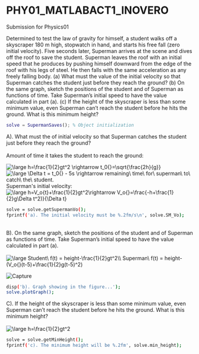 # PHY01_MATLABACT1_INOVERO

Submission for Physics01

Determined to test the law of gravity for himself, a student walks off a skyscraper 180 m high, stopwatch in hand, and starts his free fall (zero initial velocity). Five seconds later, Superman arrives at the scene and dives off the roof to save the student. Superman leaves the roof with an initial speed that he produces by pushing himself downward from the edge of the roof with his legs of steel. He then falls with the same acceleration as any freely falling body. (a) What must the value of the initial velocity so that Superman catches the student just before they reach the ground? (b) On the same graph, sketch the positions of the student and of Superman as functions of time. Take Superman’s initial speed to have the value calculated in part (a). (c) If the height of the skyscraper is less than some minimum value, even Superman can’t reach the student before he hits the ground. What is this minimum height?

```matlab
solve = SupermanSaves(); % Object initialization
```
A). What must the  of initial velocity so that Superman catches the student just before they reach the ground? <br><br>
Amount of time it takes the student to reach the ground: <br>

<img src="https://latex.codecogs.com/gif.latex?\bg_white&space;\large&space;h=\frac{1}{2}gt^2&space;\rightarrow&space;t_0{}=\sqrt{\frac{2h}{g}}" title="\large h=\frac{1}{2}gt^2 \rightarrow t_0{}=\sqrt{\frac{2h}{g}}" />
<img src="https://latex.codecogs.com/gif.latex?\bg_white&space;\large&space;\Delta&space;t&space;=&space;t_0{}&space;-&space;5s&space;\rightarrow&space;remaining\&space;time\&space;for\&space;superman\&space;to\&space;catch\&space;the\&space;student." title="\large \Delta t = t_0{} - 5s \rightarrow remaining\ time\ for\ superman\ to\ catch\ the\ student." />
Superman's initial velocity:<br>
<img src="https://latex.codecogs.com/gif.latex?\bg_white&space;\large&space;h=V_o{t}&plus;\frac{1}{2}gt^2\rightarrow&space;V_o{}=\frac{-h&plus;\frac{1}{2}g\Delta&space;t^2)}{\Delta&space;t}" title="\large h=V_o{t}+\frac{1}{2}gt^2\rightarrow V_o{}=\frac{-h+\frac{1}{2}g\Delta t^2)}{\Delta t}" /> <br>

```sh
solve = solve.getSupermanVo();
fprintf('a). The initial velocity must be %.2fm/s\n', solve.SM_Vo);
```
<br>
B). On the same graph, sketch the positions of the student and of Superman as functions of time. Take Superman’s initial speed to have the value calculated in part (a). <br><br>
<img src="https://latex.codecogs.com/gif.latex?\bg_white&space;\large&space;Student\&space;f(t)&space;=&space;height-\frac{1}{2}gt^2\\&space;Superman\&space;f(t)&space;=&space;height-(V_o{}(t-5)&plus;\frac{1}{2}g(t-5)^2)" title="\large Student\ f(t) = height-\frac{1}{2}gt^2\\ Superman\ f(t) = height-(V_o{}(t-5)+\frac{1}{2}g(t-5)^2)" /> 

![Capture](https://user-images.githubusercontent.com/78135477/131780583-bc262ae6-c920-48e4-a610-84732a6f2e8a.PNG) <br>
```sh
disp('b). Graph showing in the figure...');
solve.plotGraph();
```
C). If the height of the skyscraper is less than some minimum value, even Superman can’t reach the student before he hits the ground. What is this minimum height?<br><br>
<img src="https://latex.codecogs.com/gif.latex?\bg_white&space;\large&space;h=\frac{1}{2}gt^2" title="\large h=\frac{1}{2}gt^2" />
```sh
solve = solve.getMinHeight();
fprintf('c). The minimum height will be %.2fm', solve.min_height);
```
